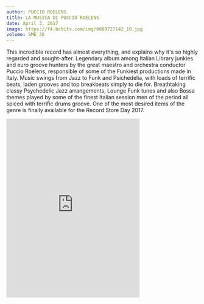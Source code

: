 ```yaml
---
author: PUCCIO ROELENS
title: LA MUSICA DI PUCCIO ROELENS
date: April 3, 2017
image: https://f4.bcbits.com/img/0009727142_10.jpg
volume: SME 36
---
```


This incredible record has almost everything, and explains why it's so highly regarded and sought-after. Legendary album among Italian Library junkies and euro groove hunters by the great maestro and orchestra conductor Puccio Roelens, responsible of some of the Funkiest productions made in Italy. Music swings from Jazz to Funk and Psichedelia, with loads of terrific beats, laden grooves and top breakbeats simply to die for. Breathtaking classy Psychedelic Jazz arrangements, Lounge Funk tunes and also Bossa themes played by some of the finest Italian session men of the period all spiced with terrific drums groove. One of the most desired items of the genre is finally available for the Record Store Day 2017.

<iframe style="border: 0; width: 350px; height: 470px;" src="https://bandcamp.com/EmbeddedPlayer/album=2312880175/size=large/bgcol=ffffff/linkcol=0687f5/tracklist=false/transparent=true/" seamless><a href="http://sonormusiceditions.bandcamp.com/album/la-musica-di-puccio-roelens">LA MUSICA DI PUCCIO ROELENS by Puccio Roelens</a></iframe>